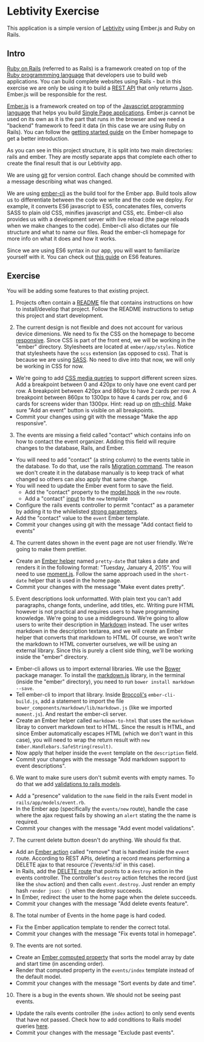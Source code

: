 # Lebtivity Exercise

This application is a simple version of [Lebtivity](http://www.lebtivity.com) using Ember.js and Ruby on Rails.

## Intro

[Ruby on Rails](http://rubyonrails.org/) (referred to as Rails) is a framework created on top of the [Ruby programmming language](https://www.ruby-lang.org/en/) that developers use to build web applications. You can build complete websites using Rails - but in this exercise we are only be using it to build a [REST API](https://en.wikipedia.org/wiki/Representational_state_transfer) that only returns [Json](http://json.org/). Ember.js will be responsible for the rest.

[Ember.js](http://emberjs.com/) is a framework created on top of the [Javascript programming language](https://developer.mozilla.org/en-US/docs/Web/JavaScript) that helps you build [Single Page applications](https://en.wikipedia.org/wiki/Single-page_application). Ember.js cannot be used on its own as it is the part that runs in the browser and we need a "backend" framework to feed it data (in this case we are using Ruby on Rails). You can follow the [getting started guide](http://guides.emberjs.com/v1.10.0/getting-started/) on the Ember homepage to get a better introduction.

As you can see in this project structure, it is split into two main directories: rails and ember. They are mostly separate apps that complete each other to create the final result that is our Lebtivity app.

We are using [git](https://git-scm.com/) for version control. Each change should be commited with a message describing what was changed.

We are using [ember-cli](http://www.ember-cli.com/) as the build tool for the Ember app. Build tools allow us to differentiate between the code we write and the code we deploy. For example, it converts ES6 javascript to ES5, concatenates files, converts SASS to plain old CSS, minifies javascript and CSS, etc. Ember-cli also provides us with a development server with live reload (the page reloads when we make changes to the code). Ember-cli also dictates our file structure and what to name our files. Read the ember-cli homepage for more info on what it does and how it works.

Since we are using ES6 syntax in our app, you will want to familiarize yourself with it. You can check out [this guide](https://babeljs.io/docs/learn-es2015/) on ES6 features.

## Exercise

You will be adding some features to that existing project.

1. Projects often contain a [README](https://en.wikipedia.org/wiki/README) file that contains instructions on how to install/develop that project. Follow the README instructions to setup this project and start development.

2. The current design is not flexible and does not account for various device dimenions. We need to fix the CSS on the homepage to become [responsive](https://en.wikipedia.org/wiki/Responsive_web_design). Since CSS is part of the front end, we will be working in the "ember" directory. Stylesheets are located at `ember/app/styles`. Notice that stylesheets have the `scss` extension (as opposed to css). That is because we are using [SASS](http://sass-lang.com/). No need to dive into that now, we will only be working in CSS for now.
  - We're going to add [CSS media queries](https://developer.mozilla.org/en-US/docs/Web/Guide/CSS/Media_queries) to support different screen sizes. Add a breakpoint between 0 and 420px to only have one event card per row. A breakpoint between 420px and 860px to have 2 cards per row. A breakpoint between 860px to 1300px to have 4 cards per row, and 6 cards for screens wider than 1300px. Hint: read up on [nth-child](https://css-tricks.com/how-nth-child-works/). Make sure "Add an event" button is visible on all breakpoints.
  - Commit your changes using git with the message "Make the app responsive".

3. The events are missing a field called "contact" which contains info on how to contact the event organizer. Adding this field will require changes to the database, Rails, and Ember.
  - You will need to add "contact" (a string column) to the events table in the database. To do that, use the rails [Migration command](http://edgeguides.rubyonrails.org/active_record_migrations.html). The reason we don't create it in the database manually is to keep track of what changed so others can also apply that same change.
  - You will need to update the Ember event form to save the field.
    * Add the "contact" property to the [model hook](http://guides.emberjs.com/v1.10.0/routing/specifying-a-routes-model/) in the `new` route.
    * Add a "contact" [input](http://guides.emberjs.com/v1.10.0/templates/input-helpers/) to the `new` template
  - Configure the rails events controller to permit "contact" as a parameter by adding it to the whilelisted [strong parameters](http://edgeguides.rubyonrails.org/action_controller_overview.html#strong-parameters).
  - Add the "contact" value to the `event` Ember template.
  - Commit your changes using git with the message "Add contact field to events"

4. The current dates shown in the event page are not user friendly. We're going to make them prettier.
  - Create an [Ember helper](http://guides.emberjs.com/v1.10.0/templates/writing-helpers/) named `pretty-date` that takes a date and renders it in the following format: "Tuesday, January 4, 2015". You will need to use [moment.js](http://momentjs.com/). Follow the same approach used in the `short-date` helper that is used in the home page.
  - Commit your changes with the message "Make event dates pretty".

5. Event descriptions look unformatted. With plain text you can't add paragraphs, change fonts, underline, add titles, etc. Writing pure HTML however is not practical and requires users to have programming knowledge. We're going to use a middleground. We're going to allow users to write their description in [Markdown](http://daringfireball.net/projects/markdown/) instead. The user writes markdown in the description textarea, and we will create an Ember helper that converts that markdown to HTML. Of course, we won't write the markdown to HTML converter ourselves, we will be using an external library. Since this is purely a client side thing, we'll be working inside the "ember" directory.
  - Ember-cli allows us to import external libraries. We use the [Bower](http://bower.io/) package manager. To install the [markdown.js](https://github.com/evilstreak/markdown-js) library, in the terminal (inside the "ember" directory), you need to run `bower install markdown --save`.
  - Tell ember-cli to import that library. Inside [Broccoli's](https://github.com/broccolijs/broccoli) `ember-cli-build.js`, add a statement to import the file `bower_components/markdown/lib/markdown.js` (like we imported `moment.js`). And restart the ember-cli server.
  - Create an Ember helper called `markdown-to-html` that uses the `markdown` libray to convert markdown text to HTML. Since the result is HTML, and since Ember automatically escapes HTML (which we don't want in this case), you will need to wrap the return result with `new Ember.Handlebars.SafeString(result)`.
  - Now apply that helper inside the `event` template on the `description` field.
  - Commit your changes with the message "Add markdown support to event descriptions".

6. We want to make sure users don't submit events with empty names. To do that we add [validations to rails models](http://guides.rubyonrails.org/active_record_validations.html).
  - Add a "presence" validation to the `name` field in the rails Event model in `rails/app/models/event.rb`.
  - In the Ember app (specifically the `events/new` route), handle the case where the ajax request fails by showing an `alert` stating the the name is required.
  - Commit your changes with the message "Add event model validations".

7. The current delete button doesn't do anything. We should fix that.
  - Add an [Ember action](http://guides.emberjs.com/v1.10.0/templates/actions/) called "remove" that is handled inside the `event` route. According to REST APIs, deleting a record means performing a DELETE ajax to that resource ('/events/:id' in this case).
  - In Rails, add the [DELETE route](http://guides.rubyonrails.org/routing.html) that points to a `destroy` action in the events controller. The controller's `destroy` action fetches the record (just like the `show` action) and then calls `event.destroy`. Just render an empty hash `render json: {}` when the destroy succeeds.
  - In Ember, redirect the user to the home page when the delete succeeds.
  - Commit your changes with the message "Add delete events feature".

8. The total number of Events in the home page is hard coded.
  - Fix the Ember application template to render the correct total.
  - Commit your changes with the message "Fix events total in homepage".

9. The events are not sorted.
  - Create an [Ember computed property](http://guides.emberjs.com/v1.10.0/object-model/computed-properties/) that sorts the model array by date and start time (in ascending order).
  - Render that computed property in the `events/index` template instead of the default model.
  - Commit your changes with the message "Sort events by date and time".

10. There is a bug in the events shown. We should not be seeing past events.
  - Update the rails events controller (the `index` action) to only send events that have not passed. Check how to add conditions to Rails model queries [here](http://guides.rubyonrails.org/active_record_querying.html).
  - Commit your changes with the message "Exclude past events".
